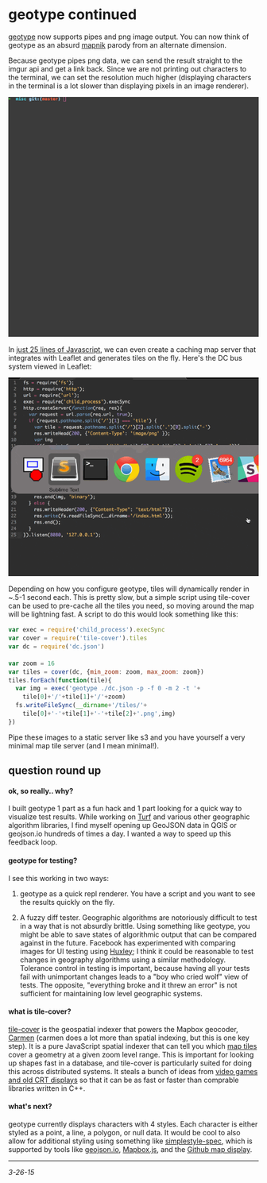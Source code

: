 geotype continued
===

[geotype](https://github.com/morganherlocker/geotype) now supports pipes and png image output. You can now think of geotype as an absurd [mapnik](http://mapnik.org/) parody from an alternate dimension.

Because geotype pipes png data, we can send the result straight to the imgur api and get a link back. Since we are not printing out characters to the terminal, we can set the resolution much higher (displaying characters in the terminal is a lot slower than displaying pixels in an image renderer).

![](/img/imgur-pipe.gif)

In [just 25 lines of Javascript](https://gist.github.com/morganherlocker/b14e17752227b0647e8c), we can even create a caching map server that integrates with Leaflet and generates tiles on the fly. Here's the DC bus system viewed in Leaflet:

![](/img/geotype-server.gif)

Depending on how you configure geotype, tiles will dynamically render in ~.5-1 second each. This is pretty slow, but a simple script using tile-cover can be used to pre-cache all the tiles you need, so moving around the map will be lightning fast. A script to do this would look something like this:

```js
var exec = require('child_process').execSync
var cover = require('tile-cover').tiles
var dc = require('dc.json')

var zoom = 16
var tiles = cover(dc, {min_zoom: zoom, max_zoom: zoom})
tiles.forEach(function(tile){
  var img = exec('geotype ./dc.json -p -f 0 -m 2 -t '+
    tile[0]+'/'+tile[1]+'/'+zoom)
  fs.writeFileSync(__dirname+'/tiles/'+
    tile[0]+'-'+tile[1]+'-'+tile[2]+'.png',img)
})
```

Pipe these images to a static server like s3 and you have yourself a very minimal map tile server (and I mean minimal!).

## question round up

#### ok, so really.. why?

I built geotype 1 part as a fun hack and 1 part looking for a quick way to visualize test results. While working on [Turf](http://turfjs.org) and various other geographic algorithm libraries, I find myself opening up GeoJSON data in QGIS or geojson.io hundreds of times a day. I wanted a way to speed up this feedback loop.

#### geotype for testing?

I see this working in two ways:

1. geotype as a quick repl renderer. You have a script and you want to see the results quickly on the fly.

2. A fuzzy diff tester. Geographic algorithms are notoriously difficult to test in a way that is not absurdly brittle. Using something like geotype, you might be able to save states of algorithmic output that can be compared against in the future. Facebook has experimented with comparing images for UI testing using [Huxley](https://github.com/facebookarchive/huxley); I think it could be reasonable to test changes in geography algorithms using a similar methodology. Tolerance control in testing is important, because having all your tests fail with unimportant changes leads to a "boy who cried wolf" view of tests. The opposite, "everything broke and it threw an error" is not sufficient for maintaining low level geographic systems.

#### what is tile-cover?

[tile-cover](https://github.com/mapbox/tile-cover) is the geospatial indexer that powers the Mapbox geocoder, [Carmen](https://github.com/mapbox/carmen) (carmen does a lot more than spatial indexing, but this is one key step). It is a pure JavaScript spatial indexer that can tell you which [map tiles](https://msdn.microsoft.com/en-us/library/bb259689.aspx) cover a geometry at a given zoom level range. This is important for looking up shapes fast in a database, and tile-cover is particularly suited for doing this across distributed systems. It steals a bunch of ideas from [video games and old CRT displays](http://en.wikipedia.org/wiki/Scanline_rendering) so that it can be as fast or faster than comprable libraries written in C++.

#### what's next?

geotype currently displays characters with 4 styles. Each character is either styled as a point, a line, a polygon, or null data. It would be cool to also allow for additional styling using something like [simplestyle-spec](https://github.com/mapbox/simplestyle-spec/tree/master/1.1.0), which is supported by tools like [geojson.io](http://geojson.io/), [Mapbox.js](https://www.mapbox.com/mapbox.js/), and the [Github map display](https://help.github.com/articles/mapping-geojson-files-on-github/#styling-features).

---

*3-26-15*
